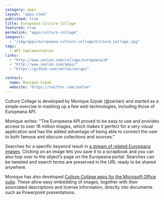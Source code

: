 ```yaml
---
category: apps
layout: "apps-item"
published: true
title: Europeana Culture Collage
featured: true
permalink: "apps/culture-collage"
imageurl: 
  - "/img/apps/europeana-culture-collage/Culture_Collage.jpg"
tags: 
  - API Implementation
links: 
  - "http://www.zenlan.com/collage/europeana/#"
  - "http://www.zenlan.com/apps/"
  - "https://github.com/zenlan/eurapi"

contact: 
  name: Monique Szpak
  website: "https://twitter.com/zenlan"
---
```


Culture Collage is developed by Monique Szpak (@zenlan) and started as a simple exercise in mashing up a few web technologies, including those of Europeana API.

Monique writes: "The Europeana API proved to be easy to use and provides access to over 18 million images, which makes it perfect for a very visual application and has the added advantage of being able to connect the user to both famous and obscure collections and sources."

Searches for a specific keyword result in [a stream of related Europeana images](http://zenlan.com/collage/europeana/#bicyclette "Search Culture Collage for images matching bicyclette on Europeana"). Clicking on an image lets you save it to a scrapbook and you can also hop over to the object’s page on the Europeana portal. Searches can be tweeted and search terms are preserved in the URL ready to be shared anywhere.

Monique has also developed [Culture Collage apps for the Microsoft Office suite](http://www.zenlan.com/apps/). These allow easy embedding of images, together with their associated descriptions and license information, directly into documents such as Powerpoint presentations.
